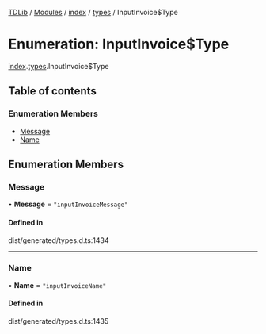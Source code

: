 [TDLib](../README.md) / [Modules](../modules.md) / [index](../modules/index.md) / [types](../modules/index.types.md) / InputInvoice$Type

# Enumeration: InputInvoice$Type

[index](../modules/index.md).[types](../modules/index.types.md).InputInvoice$Type

## Table of contents

### Enumeration Members

- [Message](index.types.InputInvoice_Type.md#message)
- [Name](index.types.InputInvoice_Type.md#name)

## Enumeration Members

### Message

• **Message** = ``"inputInvoiceMessage"``

#### Defined in

dist/generated/types.d.ts:1434

___

### Name

• **Name** = ``"inputInvoiceName"``

#### Defined in

dist/generated/types.d.ts:1435
